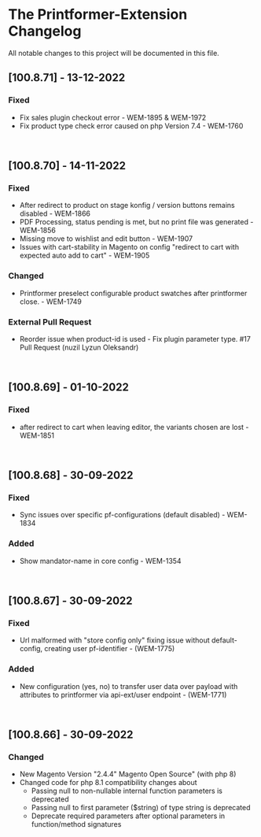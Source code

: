 # The Printformer-Extension Changelog

All notable changes to this project will be documented in this file.

## [100.8.71] - 13-12-2022
### Fixed
- Fix sales plugin checkout error - WEM-1895 & WEM-1972
- Fix product type check error caused on php Version 7.4 - WEM-1760
<br>

## [100.8.70] - 14-11-2022
### Fixed
- After redirect to product on stage konfig / version buttons remains disabled - WEM-1866
- PDF Processing, status pending is met, but no print file was generated - WEM-1856
- Missing move to wishlist and edit button - WEM-1907 
- Issues with cart-stability in Magento on config "redirect to cart with expected auto add to cart" - WEM-1905
### Changed
- Printformer preselect configurable product swatches after printformer close. - WEM-1749
### External Pull Request
- Reorder issue when product-id is used - Fix plugin parameter type. #17 Pull Request (nuzil Lyzun Oleksandr)
<br>

## [100.8.69] - 01-10-2022
### Fixed
- after redirect to cart when leaving editor, the variants chosen are lost - WEM-1851
<br>

## [100.8.68] - 30-09-2022
### Fixed
- Sync issues over specific pf-configurations (default disabled) - WEM-1834
### Added
- Show mandator-name in core config - WEM-1354
<br>

## [100.8.67] - 30-09-2022
### Fixed
- Url malformed with "store config only" fixing issue without default-config, creating user pf-identifier - (WEM-1775)
### Added
- New configuration (yes, no) to transfer user data over payload with attributes to printformer via api-ext/user endpoint - (WEM-1771)
<br>

## [100.8.66] - 30-09-2022
### Changed
- New Magento Version "2.4.4" Magento Open Source" (with php 8)
- Changed code for php 8.1 compatibility changes about
  - Passing null to non-nullable internal function parameters is deprecated
  - Passing null to first parameter ($string) of type string is deprecated
  - Deprecate required parameters after optional parameters in function/method signatures